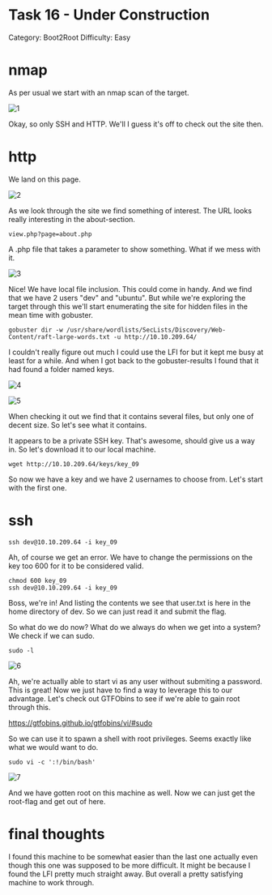 # Task 16 - Under Construction

Category: Boot2Root
Difficulty: Easy

# nmap

As per usual we start with an nmap scan of the target.

![1](https://github.com/user-attachments/assets/0e813d77-813e-49a8-9229-741bd3f02441)


Okay, so only SSH and HTTP. We'll I guess it's off to check out the site then.

# http

We land on this page.

![2](https://github.com/user-attachments/assets/9d9bde3f-3464-4bba-b247-eeb9335939ac)


As we look through the site we find something of interest. The URL looks really interesting in the about-section.

```
view.php?page=about.php
```

A .php file that takes a parameter to show something. What if we mess with it.

![3](https://github.com/user-attachments/assets/11e1bcd4-e34d-42f9-9a93-520d9d50825d)


Nice! We have local file inclusion. This could come in handy. And we find that we have 2 users "dev" and "ubuntu". But while we're exploring the target through this we'll start enumerating the site for hidden files in the mean time with gobuster.

```
gobuster dir -w /usr/share/wordlists/SecLists/Discovery/Web-Content/raft-large-words.txt -u http://10.10.209.64/
```

I couldn't really figure out much I could use the LFI for but it kept me busy at least for a while. And when I got back to the gobuster-results I found that it had found a folder named keys.

![4](https://github.com/user-attachments/assets/34624685-b7a8-4e35-aab1-72aaf6225b3c)


![5](https://github.com/user-attachments/assets/5dbadc22-608c-493b-951c-f016ea5931fd)


When checking it out we find that it contains several files, but only one of decent size. So let's see what it contains.

It appears to be a private SSH key. That's awesome, should give us a way in. So let's download it to our local machine.

```
wget http://10.10.209.64/keys/key_09
```

So now we have a key and we have 2 usernames to choose from. Let's start with the first one.

# ssh

```
ssh dev@10.10.209.64 -i key_09
```

Ah, of course we get an error. We have to change the permissions on the key too 600 for it to be considered valid.

```
chmod 600 key_09
ssh dev@10.10.209.64 -i key_09
```

Boss, we're in! And listing the contents we see that user.txt is here in the home directory of dev. So we can just read it and submit the flag.

So what do we do now? What do we always do when we get into a system? We check if we can sudo.

```
sudo -l
```

![6](https://github.com/user-attachments/assets/439586ed-c3c9-49d7-a2cd-afccfbb21657)


Ah, we're actually able to start vi as any user without submiting a password. This is great! Now we just have to find a way to leverage this to our advantage. Let's check out GTFObins to see if we're able to gain root through this.

https://gtfobins.github.io/gtfobins/vi/#sudo

So we can use it to spawn a shell with root privileges. Seems exactly like what we would want to do.

```
sudo vi -c ':!/bin/bash'
```

![7](https://github.com/user-attachments/assets/a7f5d900-fdbf-4523-9636-ee9cde18c01e)


And we have gotten root on this machine as well. Now we can just get the root-flag and get out of here.

# final thoughts

I found this machine to be somewhat easier than the last one actually even though this one was supposed to be more difficult. It might be because I found the LFI pretty much straight away. But overall a pretty satisfying machine to work through.

